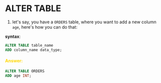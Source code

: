 # ALTER TABLE 

1. let's say, you have a `ORDERS` table, where you want to add a new column `age`, here's how you can do that: 

**syntax**: 
``` sql
ALTER TABLE table_name
ADD column_name data_type;
```

<h4 style="color: #FFD700;">Answer: </h4>

```sql 
ALTER TABLE ORDERS 
ADD age INT; 
```